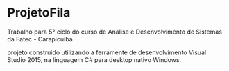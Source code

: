 # ProjetoFila
Trabalho para 5° ciclo do curso de Analise e Desenvolvimento de Sistemas da Fatec - Carapicuiba

projeto construido utilizando a ferramente de desenvolvimento Visual Studio 2015, na linguagem C# para desktop nativo Windows.
